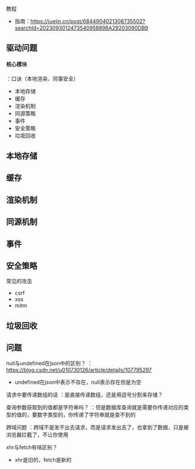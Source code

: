 教程

- 指南：https://juejin.cn/post/6844904021308735502?searchId=2023093012473540958898A29203090DB9



## 驱动问题

#### 核心模块

：口诀（本地渲染、同事安全）

- 本地存储
- 缓存
- 渲染机制
- 同源策略
- 事件
- 安全策略
- 垃圾回收



## 本地存储



## 缓存



## 渲染机制



## 同源机制



## 事件



## 安全策略

常见的攻击

- csrf
- xss
- mitm





## 垃圾回收



## 问题

null与undefined在json中的区别？
：<https://blog.csdn.net/u010730126/article/details/107795297>

- undefined在json中表示不存在，null表示存在但是为空

请求中要传递数组的话
：是直接传递数组，还是用逗号分割来存储？

查询参数获取到的值都是字符串吗？
：但是数据库查询就是需要你传递对应的类型的值的，要数字类型的，你传递了字符串就是查不到的

跨域问题
：跨域不是发不出去请求，而是请求发出去了，也拿到了数据，只是被浏览器拦截了，不让你使用

xhr与fetch有啥区别？

- xhr是旧的，fetch是新的
